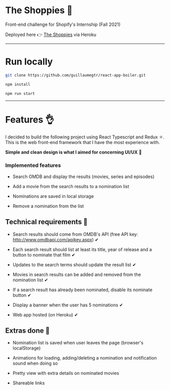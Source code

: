# The Shoppies 🎥

Front-end challenge for Shopify's Internship (Fall 2021)

Deployed here 👉 [The Shoppies](https://shopify-webdev-challenge.herokuapp.com/) via Heroku

---

# Run locally

```sh
git clone https://github.com/guillaumegtr/react-app-boiler.git

npm install

npm run start
```

---

# Features 👌

I decided to build the following project using React Typescript and Redux ⚛. This is the web front-end framework that I have the most experience with.

**Simple and clean design is what I aimed for concerning UI/UX** 🧼

### Implemented features

- Search OMDB and display the results (movies, series and episodes)

- Add a movie from the search results to a nomination list

- Nominations are saved in local storage

- Remove a nomination from the list

## Technical requirements 🎯

- Search results should come from OMDB's API (free API key: http://www.omdbapi.com/apikey.aspx) ✔

- Each search result should list at least its title, year of release and a button to nominate that film ✔

- Updates to the search terms should update the result list ✔

- Movies in search results can be added and removed from the nomination list ✔

- If a search result has already been nominated, disable its nominate button ✔

- Display a banner when the user has 5 nominations ✔

- Web app hosted (on Heroku) ✔

## Extras done 🌟

- Nomination list is saved when user leaves the page (browser's localStorage)

- Animations for loading, adding/deleting a nomination and notification sound when doing so

- Pretty view with extra details on nominated movies

- Shareable links
